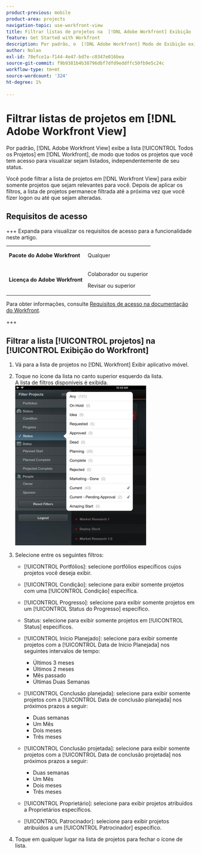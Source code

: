 ```yaml
---
product-previous: mobile
product-area: projects
navigation-topic: use-workfront-view
title: Filtrar listas de projetos na  [!DNL Adobe Workfront] Exibição
feature: Get Started with Workfront
description: Por padrão, o  [!DNL Adobe Workfront] Modo de Exibição exibe a lista [!UICONTROL Todos os Projetos] em  [!DNL Workfront], de modo que todos os projetos aos quais você tem acesso sejam listados, independentemente de seu status.
author: Nolan
exl-id: 78efce1a-f144-4e47-bd7e-c0347e016bea
source-git-commit: f9b9381b4b38796dbf7dfd9eddffc50fb9e5c24c
workflow-type: tm+mt
source-wordcount: '324'
ht-degree: 1%

---
```


# Filtrar listas de projetos em [!DNL Adobe Workfront View]

Por padrão, [!DNL Adobe Workfront View] exibe a lista [!UICONTROL Todos os Projetos] em [!DNL Workfront], de modo que todos os projetos que você tem acesso para visualizar sejam listados, independentemente de seu status.

Você pode filtrar a lista de projetos em [!DNL Workfront View] para exibir somente projetos que sejam relevantes para você. Depois de aplicar os filtros, a lista de projetos permanece filtrada até a próxima vez que você fizer logon ou até que sejam alteradas.

## Requisitos de acesso

+++ Expanda para visualizar os requisitos de acesso para a funcionalidade neste artigo.

<table style="table-layout:auto"> 
 <col> 
 </col> 
 <col> 
 </col> 
 <tbody> 
  <tr> 
   <td role="rowheader"><strong>Pacote do Adobe Workfront</strong></td> 
   <td> <p>Qualquer</p> </td> 
  </tr> 
  <tr> 
   <td role="rowheader"><strong>Licença do Adobe Workfront</strong></td> 
   <td> 
   <p>Colaborador ou superior</p>
   <p>Revisar ou superior</p> </td> 
  </tr> 
 </tbody> 
</table>

Para obter informações, consulte [Requisitos de acesso na documentação do Workfront](/help/quicksilver/administration-and-setup/add-users/access-levels-and-object-permissions/access-level-requirements-in-documentation.md).

+++

## Filtrar a lista [!UICONTROL projetos] na [!UICONTROL Exibição do Workfront]

1. Vá para a lista de projetos no [!DNL Workfront] Exibir aplicativo móvel.
1. Toque no ícone da lista no canto superior esquerdo da lista.\
   A lista de filtros disponíveis é exibida.\
   ![WF_View_filters_050621.jpg](assets/wf-view-filters-050621-350x427.jpg)

1. Selecione entre os seguintes filtros:

   * [!UICONTROL Portfólios]: selecione portfólios específicos cujos projetos você deseja exibir.
   * [!UICONTROL Condição]: selecione para exibir somente projetos com uma [!UICONTROL Condição] específica.
   * [!UICONTROL Progresso]: selecione para exibir somente projetos em um [!UICONTROL Status do Progresso] específico.
   * Status: selecione para exibir somente projetos em [!UICONTROL Status] específicos.
   * [!UICONTROL Início Planejado]: selecione para exibir somente projetos com a [!UICONTROL Data de Início Planejada] nos seguintes intervalos de tempo:

      * Últimos 3 meses
      * Últimos 2 meses
      * Mês passado
      * Últimas Duas Semanas
   * [!UICONTROL Conclusão planejada]: selecione para exibir somente projetos com a [!UICONTROL Data de conclusão planejada] nos próximos prazos a seguir:

      * Duas semanas
      * Um Mês
      * Dois meses
      * Três meses
   * [!UICONTROL Conclusão projetada]: selecione para exibir somente projetos com a [!UICONTROL Data de conclusão projetada] nos próximos prazos a seguir:

      * Duas semanas
      * Um Mês
      * Dois meses
      * Três meses
   * [!UICONTROL Proprietário]: selecione para exibir projetos atribuídos a Proprietários específicos.
   * [!UICONTROL Patrocinador]: selecione para exibir projetos atribuídos a um [!UICONTROL Patrocinador] específico.




1. Toque em qualquer lugar na lista de projetos para fechar o ícone de lista.
